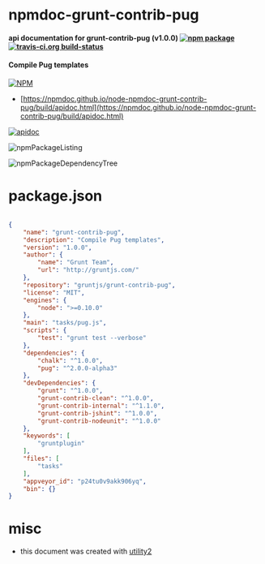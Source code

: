 # npmdoc-grunt-contrib-pug

#### api documentation for  grunt-contrib-pug (v1.0.0)  [![npm package](https://img.shields.io/npm/v/npmdoc-grunt-contrib-pug.svg?style=flat-square)](https://www.npmjs.org/package/npmdoc-grunt-contrib-pug) [![travis-ci.org build-status](https://api.travis-ci.org/npmdoc/node-npmdoc-grunt-contrib-pug.svg)](https://travis-ci.org/npmdoc/node-npmdoc-grunt-contrib-pug)

#### Compile Pug templates

[![NPM](https://nodei.co/npm/grunt-contrib-pug.png?downloads=true&downloadRank=true&stars=true)](https://www.npmjs.com/package/grunt-contrib-pug)

- [https://npmdoc.github.io/node-npmdoc-grunt-contrib-pug/build/apidoc.html](https://npmdoc.github.io/node-npmdoc-grunt-contrib-pug/build/apidoc.html)

[![apidoc](https://npmdoc.github.io/node-npmdoc-grunt-contrib-pug/build/screenCapture.buildCi.browser.%252Ftmp%252Fbuild%252Fapidoc.html.png)](https://npmdoc.github.io/node-npmdoc-grunt-contrib-pug/build/apidoc.html)

![npmPackageListing](https://npmdoc.github.io/node-npmdoc-grunt-contrib-pug/build/screenCapture.npmPackageListing.svg)

![npmPackageDependencyTree](https://npmdoc.github.io/node-npmdoc-grunt-contrib-pug/build/screenCapture.npmPackageDependencyTree.svg)



# package.json

```json

{
    "name": "grunt-contrib-pug",
    "description": "Compile Pug templates",
    "version": "1.0.0",
    "author": {
        "name": "Grunt Team",
        "url": "http://gruntjs.com/"
    },
    "repository": "gruntjs/grunt-contrib-pug",
    "license": "MIT",
    "engines": {
        "node": ">=0.10.0"
    },
    "main": "tasks/pug.js",
    "scripts": {
        "test": "grunt test --verbose"
    },
    "dependencies": {
        "chalk": "^1.0.0",
        "pug": "^2.0.0-alpha3"
    },
    "devDependencies": {
        "grunt": "^1.0.0",
        "grunt-contrib-clean": "^1.0.0",
        "grunt-contrib-internal": "^1.1.0",
        "grunt-contrib-jshint": "^1.0.0",
        "grunt-contrib-nodeunit": "^1.0.0"
    },
    "keywords": [
        "gruntplugin"
    ],
    "files": [
        "tasks"
    ],
    "appveyor_id": "p24tu0v9akk906yq",
    "bin": {}
}
```



# misc
- this document was created with [utility2](https://github.com/kaizhu256/node-utility2)
